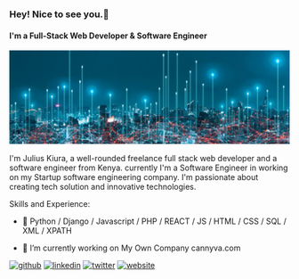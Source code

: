 ### Hey! Nice to see you.👋
#### I'm a Full-Stack Web Developer & Software Engineer
![Full-Stack Web Developer & Software Engineer](https://github.com/juliuskiura/juliuskiura/blob/main/banner.jpg)

I'm Julius Kiura, a well-rounded freelance full stack web developer and a software engineer from Kenya. currently I'm a Software Engineer in working on my Startup software engineering company. I'm passionate about creating tech solution and innovative technologies.

Skills and Experience: 
* :snake: Python / Django / Javascript / PHP / REACT / JS / HTML / CSS / SQL / XML / XPATH 

- 🔭 I’m currently working on My Own Company cannyva.com 


[<img src='https://cdn.jsdelivr.net/npm/simple-icons@3.0.1/icons/github.svg' alt='github' height='40'>](https://github.com/https://github.com/juliuskiura)  [<img src='https://cdn.jsdelivr.net/npm/simple-icons@3.0.1/icons/linkedin.svg' alt='linkedin' height='40'>](https://www.linkedin.com/in/https://www.linkedin.com/in/julius-k-a38b92b6//)  [<img src='https://cdn.jsdelivr.net/npm/simple-icons@3.0.1/icons/twitter.svg' alt='twitter' height='40'>](https://twitter.com/https://twitter.com/jwkiura)  [<img src='https://cdn.jsdelivr.net/npm/simple-icons@3.0.1/icons/icloud.svg' alt='website' height='40'>](https://cannyva.com/)  

